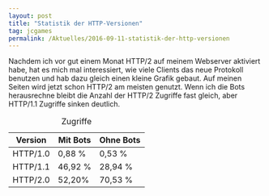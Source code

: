 ```yaml
---
layout: post
title: "Statistik der HTTP-Versionen"
tag: jcgames
permalink: /Aktuelles/2016-09-11-statistik-der-http-versionen
---
```


Nachdem ich vor gut einem Monat HTTP/2 auf meinem Webserver aktiviert habe, hat es mich mal interessiert, wie viele Clients das neue Protokoll benutzen und hab dazu gleich einen kleine Grafik gebaut. Auf meinen Seiten wird jetzt schon HTTP/2 am meisten genutzt. Wenn ich die Bots herausrechne bleibt die Anzahl der HTTP/2 Zugriffe fast gleich, aber HTTP/1.1 Zugriffe sinken deutlich.



<table>
<caption>Zugriffe</caption>
<thead>
<tr><th>Version</th><th>Mit Bots</th><th>Ohne Bots</th></tr>
</thead>
<tbody>
<tr><td>HTTP/1.0</td><td>0,88 %</td><td>0,53 %</td></tr>
<tr><td>HTTP/1.1</td><td>46,92 %</td><td>28,94 %</td></tr>
<tr><td>HTTP/2.0</td><td>52,20%</td><td>70,53 %</td></tr>
</tbody>
</table>


